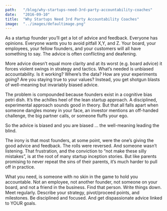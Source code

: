 ```yaml
---
path:	"/blog/why-startups-need-3rd-party-accountability-coaches"
date:	"2016-09-10"
title:	"Why Startups Need 3rd Party Accountability Coaches"
image:	"../images/defaultimage.png"
---
```


As a startup founder you’ll get a lot of advice and feedback. Everyone has opinions. Everyone wants you to avoid pitfall X,Y, and Z. Your board, your employees, your fellow founders, and your customers will all have something to say. The advice is often conflicting and deafening.

More advice doesn’t equal more clarity and at its worst (e.g. board advice) it forces violent swings in strategy and tactics. What’s needed is unbiased accountability. Is it working? Where’s the data? How are your experiments going? Are you staying true to your values? Instead, you get shotgun blasts of well-meaning but invariably biased advice.

The problem is compounded because founders exist in a cognitive bias petri dish. It’s the achilles heel of the lean startup approach. A disciplined, experimental approach sounds good in theory. But that all falls apart when someone dangles money in your face, an investor mentions an off-handed challenge, the big partner calls, or someone fluffs your ego.

So the advice is biased and you are biased … the well-meaning leading the blind.

The irony is that most founders, at some point, were the one’s giving the good advice and feedback. The rolls were reversed. And someone wasn’t listening. That frustration, and the conviction to “not make these silly mistakes”, is at the root of many startup inception stories. But like parents promising to never repeat the sins of their parents, it’s much harder to pull off in practice.

What you need, is someone with no skin in the game to hold you accountable. Not an employee, not another founder, not someone on your board, and not a friend in the business. Find that person. Write things down. Meet regularly. Describe your strategy, pivot/proceed points, and milestones. Be disciplined and focused. And get dispassionate advice linked to YOUR goals.

